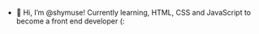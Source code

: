 - 👋 Hi, I’m @shymuse! Currently learning, HTML, CSS and JavaScript to become a front end developer (:
